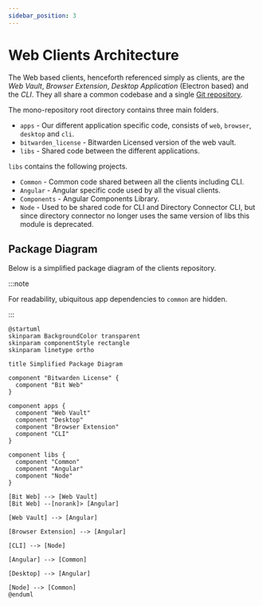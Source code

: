 ```yaml
---
sidebar_position: 3
---
```


# Web Clients Architecture

The Web based clients, henceforth referenced simply as clients, are the _Web Vault_, _Browser
Extension_, _Desktop Application_ (Electron based) and the _CLI_. They all share a common codebase
and a single [Git repository](https://github.com/bitwarden/clients).

The mono-repository root directory contains three main folders.

- `apps` - Our different application specific code, consists of `web`, `browser`, `desktop` and
  `cli`.
- `bitwarden_license` - Bitwarden Licensed version of the web vault.
- `libs` - Shared code between the different applications.

`libs` contains the following projects.

- `Common` - Common code shared between all the clients including CLI.
- `Angular` - Angular specific code used by all the visual clients.
- `Components` - Angular Components Library.
- `Node` - Used to be shared code for CLI and Directory Connector CLI, but since directory connector
  no longer uses the same version of libs this module is deprecated.

## Package Diagram

Below is a simplified package diagram of the clients repository.

:::note

For readability, ubiquitous app dependencies to `common` are hidden.

:::

```kroki type=plantuml
@startuml
skinparam BackgroundColor transparent
skinparam componentStyle rectangle
skinparam linetype ortho

title Simplified Package Diagram

component "Bitwarden License" {
  component "Bit Web"
}

component apps {
  component "Web Vault"
  component "Desktop"
  component "Browser Extension"
  component "CLI"
}

component libs {
  component "Common"
  component "Angular"
  component "Node"
}

[Bit Web] --> [Web Vault]
[Bit Web] --[norank]> [Angular]

[Web Vault] --> [Angular]

[Browser Extension] --> [Angular]

[CLI] --> [Node]

[Angular] --> [Common]

[Desktop] --> [Angular]

[Node] --> [Common]
@enduml
```

